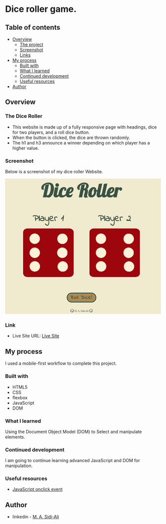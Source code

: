 # Dice roller game.

## Table of contents

- [Overview](#overview)
  - [The project](#the-dice-roller)
  - [Screenshot](#screenshot)
  - [Links](#links)
- [My process](#my-process)
  - [Built with](#built-with)
  - [What I learned](#what-i-learned)
  - [Continued development](#continued-development)
  - [Useful resources](#useful-resources)
- [Author](#author)

## Overview

### The Dice Roller
- This website is made up of a fully responsive page with headings, dice for two players, and a roll dice button.
- When the button is clicked, the dice are thrown randomly.
- The h1 and h3 announce a winner depending on which player has a higher value.

### Screenshot

Below is a screenshot of my dice roller Website.

![](images/screenshot.png)

### Link

- Live Site URL: [Live Site](https://sidi-ali.github.io/dice-roller/)

## My process

I used a mobile-first workflow to complete this project.

### Built with

- HTML5
- CSS
- flexbox
- JavaScript
- DOM


### What I learned

Using the Document Object Model (DOM)  to Select and manipulate elements.

### Continued development

I am going to continue learning advanced JavaScript and DOM for manipulation.

### Useful resources

- [JavaScript onclick event](https://www.w3schools.com/jsref/event_onclick.asp)

## Author

- linkedin - [M. A. Sidi-Ali](https://www.linkedin.com/in/muhammad-adamu-sidi-ali-907a486b/)
